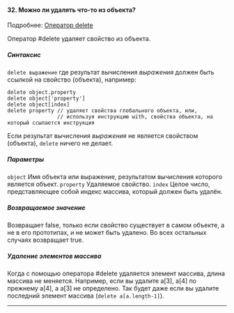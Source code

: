 #### 32. Можно ли удалять что-то из объекта?
Подробнее: [Оператор delete](https://developer.mozilla.org/ru/docs/Web/JavaScript/Reference/Operators/delete)

Оператор #delete удаляет свойство из объекта.

##### Синтаксис
`delete выражение` где результат вычисления _выражения_ должен быть ссылкой на свойство (объекта), например:

~~~
delete object.property
delete object['property']
delete object[index]
delete property // удаляет свойства глобального объекта, или,
                // используя инструкцию with, свойства объекта, на который ссылается инструкция
~~~

Если результат вычисления _выражения_ не является свойством (объекта), `delete` ничего не делает.

##### Параметры
`object`  Имя объекта или выражение, результатом вычисления которого является объект.
`property`  Удаляемое свойство.
`index`  Целое число, представляющее собой индекс массива, который должен быть удалён.

##### Возвращаемое значение

Возвращает false, только если свойство существует в самом объекте, а не в его прототипах, и не может быть удалено. Во всех остальных случаях возвращает true.

##### Удаление элементов массива

Когда с помощью оператора #delete удаляется элемент массива, длина массива не меняется. Например, если вы удалите a[3], a[4] по прежнему a[4], а a[3] не определено. Так будет даже если вы удалите последний элемент массива (`delete a[a.length-1]`).

___